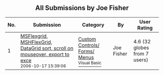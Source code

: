 ﻿<div align="center">

## All Submissions by Joe Fisher

</div>

No.  | Submission | Category | By   | User Rating
---- | ---------- | -------- | ---- | -----------
1 | [MSFlexgrid, MSHFlexGrid, DataGrid sort, scroll on mouseover, export to exce<br /><sup>2006-10-17 15:39:06</sup>](https://github.com/Planet-Source-Code/joe-fisher-msflexgrid-mshflexgrid-datagrid-sort-scroll-on-mouseover-export-to-exce__1-66743) | [Custom Controls/ Forms/  Menus<br /><sup>Visual Basic</sup>](../ByCategory/custom-controls-forms-menus__1-4.md) | Joe Fisher | 4.6 (32 globes from 7 users)
